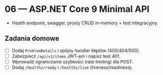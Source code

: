 # 06 — ASP.NET Core 9 Minimal API
- Health endpoint, swagger, prosty CRUD in-memory + test integracyjny.


## Zadania domowe
- [ ] Dodaj `ProblemDetails` i spójny handler błędów (400/404/500).
- [ ] Zabezpiecz `/api/v1/items` JWT-em i napisz test 401.
- [ ] Wprowadź ograniczanie szybkości (rate limiting) dla POST.
- [ ] Dodaj `/healthz/ready` i `/healthz/live` (liveness/readiness).
